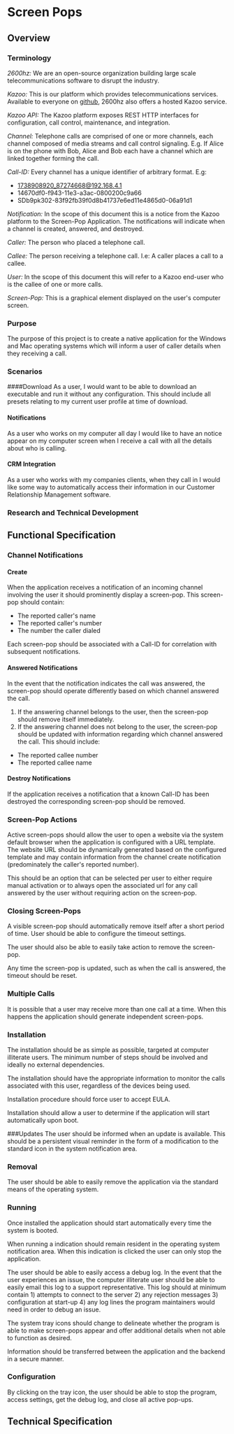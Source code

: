 # Screen Pops
## Overview
### Terminology
_2600hz:_ We are an open-source organization building large scale telecommunications software to disrupt the industry.

_Kazoo:_ This is our platform which provides telecommunications services.  Available to everyone on [github](https://github.com/2600hz/kazoo), 2600hz also offers a hosted Kazoo service.

_Kazoo API:_  The Kazoo platform exposes REST HTTP interfaces for configuration, call control, maintenance, and integration.

_Channel:_ Telephone calls are comprised of one or more channels, each channel composed of media streams and call control signaling.  E.g. If Alice is on the phone with Bob, Alice and Bob each have a channel which are linked together forming the call.

_Call-ID:_ Every channel has a unique identifier of arbitrary format. E.g:

* 1738908920_87274668@192.168.4.1
* 14670df0-f943-11e3-a3ac-0800200c9a66
* SDb9pk302-83f92fb39f0d8b41737e6ed11e4865d0-06a91d1

_Notification:_ In the scope of this document this is a notice from the Kazoo platform to the Screen-Pop Application.  The notifications will indicate when a channel is created, answered, and destroyed.

_Caller:_ The person who placed a telephone call.

_Callee:_ The person receiving a telephone call. I.e: A caller places a call to a callee.

_User:_ In the scope of this document this will refer to a Kazoo end-user who is the callee of one or more calls.

_Screen-Pop:_ This is a graphical element displayed on the user's computer screen.

### Purpose
The purpose of this project is to create a native application for the Windows and Mac operating systems which will inform a user of caller details when they receiving a call.

### Scenarios

####Download
As a user, I would want to be able to download an executable and run it without any configuration.  This should include all presets relating to my current user profile at time of download.

#### Notifications
As a user who works on my computer all day I would like to have an notice appear on my computer screen when I receive a call with all the details about who is calling. 

#### CRM Integration
As a user who works with my companies clients, when they call in I would like some way to automatically access their information in our Customer Relationship Management software.

### Research and Technical Development


## Functional Specification
### Channel Notifications
#### Create
When the application receives a notification of an incoming channel involving the user it should prominently display a screen-pop.  This screen-pop should contain:

* The reported caller's name
* The reported caller's number
* The number the caller dialed

Each screen-pop should be associated with a Call-ID for correlation with subsequent notifications.

#### Answered Notifications
In the event that the notification indicates the call was answered, the screen-pop should operate differently based on which channel answered the call.

1. If the answering channel belongs to the user, then the screen-pop should remove itself immediately.
2. If the answering channel does not belong to the user, the screen-pop should be updated with information regarding which channel answered the call.  This should include:
* The reported callee number
* The reported callee name

#### Destroy Notifications
If the application receives a notification that a known Call-ID has been destroyed the corresponding screen-pop should be removed.

### Screen-Pop Actions
Active screen-pops should allow the user to open a website via the system default browser when the application is configured with a URL template.  The website URL should be dynamically generated based on the configured template and may contain information from the channel create notification (predominately the caller's reported number).  

This should be an option that can be selected per user to either require manual activation or to always open the associated url for any call answered by the user without requiring action on the screen-pop.

### Closing Screen-Pops
A visible screen-pop should automatically remove itself after a short period of time.  User should be able to configure the timeout settings.

The user should also be able to easily take action to remove the screen-pop.   

Any time the screen-pop is updated, such as when the call is answered, the timeout should be reset.

### Multiple Calls
It is possible that a user may receive more than one call at a time.  When this happens the application should generate independent screen-pops.  

### Installation
The installation should be as simple as possible, targeted at computer illiterate users.  The minimum number of steps should be involved and ideally no external dependencies.

The installation should have the appropriate information to monitor the calls associated with this user, regardless of the devices being used. 

Installation procedure should force user to accept EULA.

Installation should allow a user to determine if the application will start automatically upon boot.

###Updates
The user should be informed when an update is available.  This should be a persistent visual reminder in the form of a modification to the standard icon in the system notification area. 

### Removal
The user should be able to easily remove the application via the standard means of the operating system.

### Running
Once installed the application should start automatically every time the system is booted.

When running a indication should remain resident in the operating system notification area.  When this indication is clicked the user can only stop the application.

The user should be able to easily access a debug log.  In the event that the user experiences an issue, the computer illiterate user should be able to easily email this log to a support representative.  This log should at minimum contain 1) attempts to connect to the server 2) any rejection messages 3) configuration at start-up 4) any log lines the program maintainers would need in order to debug an issue.

The system tray icons should change to delineate whether the program is able to make screen-pops appear and offer additional details when not able to function as desired.

Information should be transferred between the application and the backend in a secure manner. 

### Configuration 
By clicking on the tray icon, the user should be able to stop the program, access settings, get the debug log, and close all active pop-ups. 



## Technical Specification
